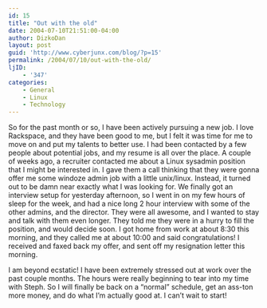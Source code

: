 ```yaml
---
id: 15
title: "Out with the old"
date: 2004-07-10T21:51:00-04:00
author: DizkoDan
layout: post
guid: 'http://www.cyberjunx.com/blog/?p=15'
permalink: /2004/07/10/out-with-the-old/
ljID:
    - '347'
categories:
    - General
    - Linux
    - Technology
---
```


So for the past month or so, I have been actively pursuing a new job. I love Rackspace, and they have been good to me, but I felt it was time for me to move on and put my talents to better use. I had been contacted by a few people about potential jobs, and my resume is all over the place. A couple of weeks ago, a recruiter contacted me about a Linux sysadmin position that I might be interested in. I gave them a call thinking that they were gonna offer me some windoze admin job with a little unix/linux. Instead, it turned out to be damn near exactly what I was looking for. We finally got an interview setup for yesterday afternoon, so I went in on my few hours of sleep for the week, and had a nice long 2 hour interview with some of the other admins, and the director. They were all awesome, and I wanted to stay and talk with them even longer. They told me they were in a hurry to fill the position, and would decide soon. I got home from work at about 8:30 this morning, and they called me at about 10:00 and said congratulations! I received and faxed back my offer, and sent off my resignation letter this morning.

I am beyond ecstatic! I have been extremely stressed out at work over the past couple months. The hours were really beginning to tear into my time with Steph. So I will finally be back on a “normal” schedule, get an ass-ton more money, and do what I’m actually good at. I can’t wait to start!